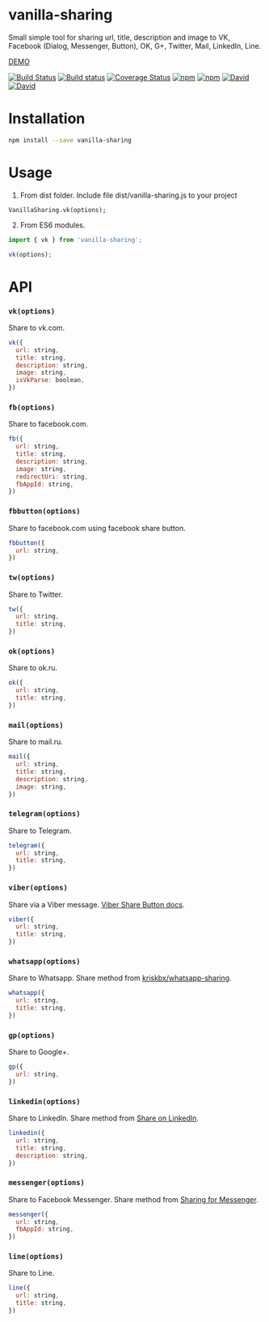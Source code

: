 # vanilla-sharing

Small simple tool for sharing url, title, description and image to VK, Facebook (Dialog, Messenger, Button), OK, G+, Twitter, Mail, LinkedIn, Line.

[DEMO](https://avdeev.github.io/vanilla-sharing/demo)

[![Build Status](https://travis-ci.org/avdeev/vanilla-sharing.svg?branch=master)](https://travis-ci.org/avdeev/vanilla-sharing)
[![Build status](https://ci.appveyor.com/api/projects/status/4mmgunpsan58m0ol?svg=true)](https://ci.appveyor.com/project/avdeev/vanilla-sharing)
[![Coverage Status](https://coveralls.io/repos/github/avdeev/vanilla-sharing/badge.svg?branch=master)](https://coveralls.io/github/avdeev/vanilla-sharing?branch=master)
[![npm](https://img.shields.io/npm/v/vanilla-sharing.svg)](https://www.npmjs.com/package/vanilla-sharing)
[![npm](https://img.shields.io/npm/dm/vanilla-sharing.svg)](https://www.npmjs.com/package/vanilla-sharing)
[![David](https://david-dm.org/avdeev/vanilla-sharing.svg)](https://david-dm.org/avdeev/vanilla-sharing)
[![David](https://david-dm.org/avdeev/vanilla-sharing/dev-status.svg)](https://david-dm.org/avdeev/vanilla-sharing?type=dev)

# Installation

```sh
npm install --save vanilla-sharing
```

# Usage

1. From dist folder. Include file dist/vanilla-sharing.js to your project

```
VanillaSharing.vk(options);
```

2. From ES6 modules.

```js
import { vk } from 'vanilla-sharing';

vk(options);
```

# API

### `vk(options)`

Share to vk.com.

```js
vk({
  url: string,
  title: string,
  description: string,
  image: string,
  isVkParse: boolean,
})
```

### `fb(options)`

Share to facebook.com.

```js
fb({
  url: string,
  title: string,
  description: string,
  image: string,
  redirectUri: string,
  fbAppId: string,
})
```

### `fbbutton(options)`

Share to facebook.com using facebook share button.

```js
fbbutton({
  url: string,
})
```

### `tw(options)`

Share to Twitter.

```js
tw({
  url: string,
  title: string,
})
```

### `ok(options)`

Share to ok.ru.

```js
ok({
  url: string,
  title: string,
})
```

### `mail(options)`

Share to mail.ru.

```js
mail({
  url: string,
  title: string,
  description: string,
  image: string,
})
```

### `telegram(options)`

Share to Telegram.

```js
telegram({
  url: string,
  title: string,
})
```

### `viber(options)`

Share via a Viber message.
[Viber Share Button docs](https://developers.viber.com/docs/tools/share-button/).

```js
viber({
  url: string,
  title: string,
})
```

### `whatsapp(options)`

Share to Whatsapp.
Share method from [kriskbx/whatsapp-sharing](https://github.com/kriskbx/whatsapp-sharing).

```js
whatsapp({
  url: string,
  title: string,
})
```

### `gp(options)`

Share to Google+.

```js
gp({
  url: string,
})
```

### `linkedin(options)`

Share to LinkedIn.
Share method from [Share on LinkedIn](https://developer.linkedin.com/docs/share-on-linkedin#).

```js
linkedin({
  url: string,
  title: string,
  description: string,
})
```

### `messenger(options)`

Share to Facebook Messenger.
Share method from [Sharing for Messenger](https://developers.facebook.com/docs/sharing/messenger).

```js
messenger({
  url: string,
  fbAppId: string,
})
```

### `line(options)`

Share to Line.

```js
line({
  url: string,
  title: string,
})
```
